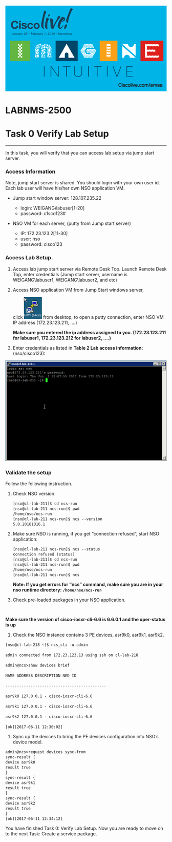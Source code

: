 ![](./media/media/image2.png)

LABNMS-2500
===========

# Task 0 Verify Lab Setup
----------------

In this task, you will verify that you can access lab setup via jump
start server. 

###  Access Information

Note, jump start server is shared. You should login with your own user id. Each lab user will have his/her own NSO application VM.

  * Jump start window server: 128.107.235.22

    * login: WEIGANG\labuser[1-20]
    * password: c1sco123\#
  
  * NSO VM for each server, (putty from Jump start server)
    *  IP:   172.23.123.2[11-30]        
    *  user: nso
    *  password: cisco123           

### Access Lab Setup. 

1.  Access lab jump start server via Remote Desk Top. Launch Remote Desk Top, enter credentials (Jump start server, username is
    WEIGANG\\labuser1, WEIGANG\\labuser2, and etc) 
    
2.  Access NSO application VM from Jump Start windows server, 
    
    click ![](./media/media/putty.png) from desktop, to open a putty connection, enter NSO VM IP address (172.23.123.211, ....)
    
    **Make sure you entered the ip address assigned to you.
    (172.23.123.211 for labuser1, 172.23.123.212 for labuser2, ….)**


3.  Enter credentials as listed in **Table 2 Lab access information:**
    (nso/cisco123):

  ![](./media/media/image9.png)

### Validate the setup

Follow the following instruction. 

1.  Check NSO version.

    ```
    [nso@cl-lab-211]$ cd ncs-run
    [nso@cl-lab-211 ncs-run]$ pwd
    /home/nso/ncs-run
    [nso@cl-lab-211 ncs-run]$ ncs --version
    5.0.20181016.1
     ```

1.  Make sure NSO is running, if you get “connection refused”, start NSO application:

    ```
    [nso@cl-lab-211 ncs-run]$ ncs --status
    connection refused (status)
    [nso@cl-lab-211]$ cd ncs-run
    [nso@cl-lab-211 ncs-run]$ pwd
    /home/nso/ncs-run
    [nso@cl-lab-211 ncs-run]$ ncs
    ```

    **Note: If you get errors for “ncs” command, make sure you are in
    your nso runtime directory: `/home/nso/ncs-run`**

1.  Check pre-loaded packages in your NSO application.

    ```
   
    ```

   **Make sure the version of cisco-iosxr-cli-6.6 is 6.6.0.1 and the
    oper-status is up**

1.  Check the NSO instance contains 3 PE devices, asr9k0, asr9k1,
    asr9k2.

  ```
  [nso@cl-lab-218 ~]$ ncs_cli -u admin
  
  admin connected from 172.23.123.13 using ssh on cl-lab-218
  
  admin@ncs>show devices brief
  
  NAME ADDRESS DESCRIPTION NED ID
  
  --------------------------------------------
  
  asr9k0 127.0.0.1 - cisco-iosxr-cli-6.6
  
  asr9k1 127.0.0.1 - cisco-iosxr-cli-6.6
  
  asr9k2 127.0.0.1 - cisco-iosxr-cli-6.6
  
  [ok][2017-06-11 12:30:02]
  ```

1.  Sync up the devices to bring the PE devices configuration into NSO’s
    device model.

  ```
  admin@ncs>request devices sync-from
  sync-result {
  device asr9k0
  result true
  }
  sync-result {
  device asr9k1
  result true
  }
  sync-result {
  device asr9k2
  result true
  }
  [ok][2017-06-11 12:34:12]
  ```

You have finished Task 0: Verify Lab Setup. Now you are ready to move on
to the next Task: Create a service package.

  


